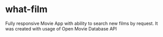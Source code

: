 # what-film
Fully responsive Movie App with ability to search new films by request. It was created with usage of Open Movie Database API
